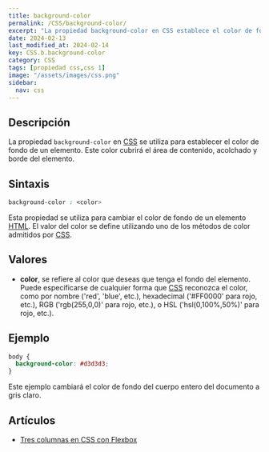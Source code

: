 ```yaml
---
title: background-color
permalink: /CSS/background-color/
excerpt: "La propiedad background-color en CSS establece el color de fondo de un elemento, cubriendo contenido, acolchado y borde. Ejemplo: body { background-color: #d3d3d3; }."
date: 2024-02-13
last_modified_at: 2024-02-14
key: CSS.b.background-color
category: CSS
tags: [propiedad css,css 1]
image: "/assets/images/css.png"
sidebar:
  nav: css
---
```


## Descripción


La propiedad `background-color` en [CSS](https://www.manualweb.net/css/) se utiliza para establecer el color de fondo de un elemento. Este color cubrirá el área de contenido, acolchado y borde del elemento.


## Sintaxis


```css
background-color : <color>
```


Esta propiedad se utiliza para cambiar el color de fondo de un elemento [HTML](https://www.manualweb.net/html/). El valor del color se define utilizando uno de los métodos de color admitidos por [CSS](https://www.manualweb.net/css/).


## Valores

- **color**, se refiere al color que deseas que tenga el fondo del elemento. Puede especificarse de cualquier forma que [CSS](https://www.manualweb.net/css/) reconozca el color, como por nombre ('red', 'blue', etc.), hexadecimal ('#FF0000' para rojo, etc.), RGB ('rgb(255,0,0)' para rojo, etc.), o HSL ('hsl(0,100%,50%)' para rojo, etc.).

## Ejemplo


```css
body {
  background-color: #d3d3d3;
}
```


Este ejemplo cambiará el color de fondo del cuerpo entero del documento a gris claro.


## Artículos

- [Tres columnas en CSS con Flexbox](https://lineadecodigo.com/css/tres-columnas-en-css-con-flexbox/)
